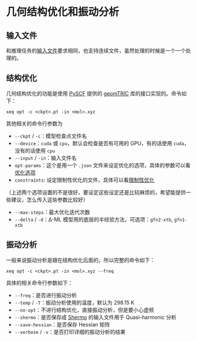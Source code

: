 # 几何结构优化和振动分析
## 输入文件
和推理任务的[输入文件](./inference.md#输入文件)要求相同，也支持连续文件，虽然处理的时候是一个一个处理的。

## 结构优化
几何结构优化的功能是使用 [PySCF](https://pyscf.org/) 提供的 [geomTRIC](https://geometric.readthedocs.io/en/latest/index.html) 库的接口实现的。命令如下：

```shell
xeq opt -c <ckpt>.pt -in <mol>.xyz
```

其他相关的命令行参数为

- `--ckpt` / `-c`：模型检查点文件名
- `--device`：`cuda` 或 `cpu`，默认会检查是否有可用的 GPU，有的话使用 `cuda`，没有的话使用 `cpu`
- `--input` / `-in`：输入文件名
- `opt-params`：这个是用一个 `.json` 文件来设定优化的选项，具体的参数可以看[优化选项](https://geometric.readthedocs.io/en/latest/options.html#optimization-parameters)
- `constraints`: 设定限制性优化的文件，具体可以看[限制性优化](https://geometric.readthedocs.io/en/latest/constraints.html)

（上述两个选项设置的不是很好，要设定这些设定还是比较麻烦的，希望能提供一些建议，怎么传入这些参数比较好）

- `--max-steps`：最大优化迭代次数
- `--delta` / `-d`：Δ-ML 模型用的底层的半经验方法，可选项：`gfn2-xtb`, `gfn1-xtb`

## 振动分析

一般来说振动分析是跟在结构优化后面的，所以完整的命令如下：

```shell
xeq opt -c <ckpt>.pt -in <mol>.xyz --freq
```

具体的相关命令行参数如下：

- `--freq`：是否进行振动分析
- `--temp` / `-T`：振动分析使用的温度，默认为 298.15 K
- `--no-opt`：不进行结构优化，直接振动分析，但是要小心虚频
- `--shermo`：是否保存成 [Shermo](http://sobereva.com/soft/shermo/) 的输入文件用于 Quasi-harmonic 分析
- `--save-hessian`：是否保存 Hessian 矩阵
- `--verbose` / `-v`：是否打印详细的振动分析的结果
